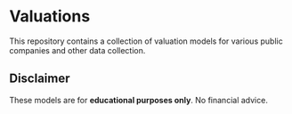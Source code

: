 # Valuations
This repository contains a collection of valuation models for various public companies and other data collection.

## Disclaimer
These models are for **educational purposes only**. No financial advice.